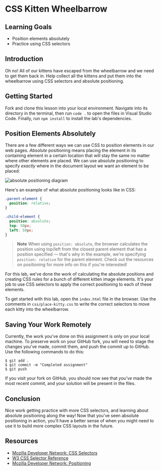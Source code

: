 # CSS Kitten Wheelbarrow

## Learning Goals

- Position elements absolutely
- Practice using CSS selectors

## Introduction

Oh no! All of our kittens have escaped from the wheelbarrow and we need to get
them back in. Help collect all the kittens and put them into the wheelbarrow
using CSS selectors and absolute positioning.

## Getting Started

Fork and clone this lesson into your local environment. Navigate into its
directory in the terminal, then run `code .` to open the files in Visual Studio
Code. Finally, run `npm install` to install the lab's dependencies.

## Position Elements Absolutely

There are a few different ways we can use CSS to position elements in our web
pages. _Absolute_ positioning means placing the element in its containing
element in a certain location that will stay the same no matter where other
elements are placed. We can use absolute positioning to specify _exactly_ where
in the document layout we want an element to be placed:

![absolute positioning diagram](https://curriculum-content.s3.amazonaws.com/phase-0/phase-0-css-kitten-lab/absolute-position.png)

Here's an example of what absolute positioning looks like in CSS:

```css
.parent-element {
  position: relative;
}

.child-element {
  position: absolute;
  top: 50px;
  left: 50px;
}
```

> **Note** When using `position: absolute`, the browser calculates the position
> using top/left from the closest parent element that has a position specified —
> that's why in the example, we're specifying `position: relative` for the
> parent element. Check out the resources on positioning for more info on this
> if you're interested!

For this lab, we've done the work of calculating the absolute positions and
creating CSS rules for a bunch of different kitten image elements. It's your job
to use CSS selectors to apply the correct positioning to each of these elements.

To get started with this lab, open the `index.html` file in the browser. Use the
comments in `css/place-kitty.css` to write the correct selectors to move each
kitty into the wheelbarrow.

## Saving Your Work Remotely

Currently, the work you've done on this assignment is only on your local
machine. To preserve work on your GitHub fork, you will need to stage the
changes you've made, commit them, and push the commit up to GitHub. Use the
following commands to do this:

```console
$ git add .
$ git commit -m "Completed assignment"
$ git push
```

If you visit your fork on GitHub, you should now see that _you've_ made the most
recent commit, and your solution will be present in the files.

## Conclusion

Nice work getting practice with more CSS selectors, and learning about absolute
positioning along the way! Now that you've seen absolute positioning in action,
you'll have a better sense of when you might need to use it to build more
complex CSS layouts in the future.

## Resources

- [Mozilla Developer Network: CSS Selectors](https://developer.mozilla.org/en-US/docs/Learn/CSS/Building_blocks/Selectors)
- [W3 CSS Selector Reference](https://www.w3schools.com/cssref/css_selectors.asp)
- [Mozilla Developer Network: Positioning](https://developer.mozilla.org/en-US/docs/Learn/CSS/CSS_layout/Positioning)